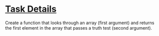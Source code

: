 # <a href="https://www.freecodecamp.org/challenges/finders-keepers">Task Details</a>

Create a function that looks through an array (first argument) and returns the first element in the array that passes a truth test (second argument).

